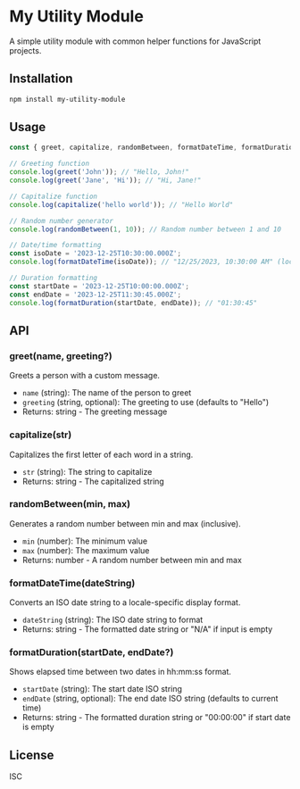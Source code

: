 
# My Utility Module

A simple utility module with common helper functions for JavaScript projects.

## Installation

```bash
npm install my-utility-module
```

## Usage

```javascript
const { greet, capitalize, randomBetween, formatDateTime, formatDuration } = require('my-utility-module');

// Greeting function
console.log(greet('John')); // "Hello, John!"
console.log(greet('Jane', 'Hi')); // "Hi, Jane!"

// Capitalize function
console.log(capitalize('hello world')); // "Hello World"

// Random number generator
console.log(randomBetween(1, 10)); // Random number between 1 and 10

// Date/time formatting
const isoDate = '2023-12-25T10:30:00.000Z';
console.log(formatDateTime(isoDate)); // "12/25/2023, 10:30:00 AM" (locale-dependent)

// Duration formatting
const startDate = '2023-12-25T10:00:00.000Z';
const endDate = '2023-12-25T11:30:45.000Z';
console.log(formatDuration(startDate, endDate)); // "01:30:45"
```

## API

### greet(name, greeting?)

Greets a person with a custom message.

- `name` (string): The name of the person to greet
- `greeting` (string, optional): The greeting to use (defaults to "Hello")
- Returns: string - The greeting message

### capitalize(str)

Capitalizes the first letter of each word in a string.

- `str` (string): The string to capitalize
- Returns: string - The capitalized string

### randomBetween(min, max)

Generates a random number between min and max (inclusive).

- `min` (number): The minimum value
- `max` (number): The maximum value
- Returns: number - A random number between min and max

### formatDateTime(dateString)

Converts an ISO date string to a locale-specific display format.

- `dateString` (string): The ISO date string to format
- Returns: string - The formatted date string or "N/A" if input is empty

### formatDuration(startDate, endDate?)

Shows elapsed time between two dates in hh:mm:ss format.

- `startDate` (string): The start date ISO string
- `endDate` (string, optional): The end date ISO string (defaults to current time)
- Returns: string - The formatted duration string or "00:00:00" if start date is empty

## License

ISC
